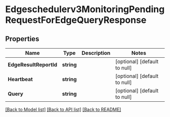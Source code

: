 # Edgeschedulerv3MonitoringPendingRequestForEdgeQueryResponse

## Properties
Name | Type | Description | Notes
------------ | ------------- | ------------- | -------------
**EdgeResultReportId** | **string** |  | [optional] [default to null]
**Heartbeat** | **string** |  | [optional] [default to null]
**Query** | **string** |  | [optional] [default to null]

[[Back to Model list]](../README.md#documentation-for-models) [[Back to API list]](../README.md#documentation-for-api-endpoints) [[Back to README]](../README.md)

